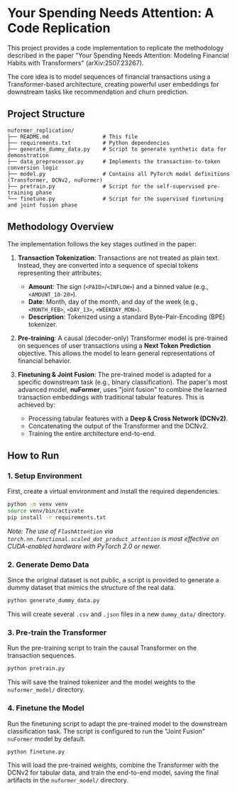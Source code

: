 # Your Spending Needs Attention: A Code Replication

This project provides a code implementation to replicate the methodology described in the paper "Your Spending Needs Attention: Modeling Financial Habits with Transformers" (arXiv:2507.23267).

The core idea is to model sequences of financial transactions using a Transformer-based architecture, creating powerful user embeddings for downstream tasks like recommendation and churn prediction.

## Project Structure

```
nuformer_replication/
├── README.md                 # This file
├── requirements.txt          # Python dependencies
├── generate_dummy_data.py    # Script to generate synthetic data for demonstration
├── data_preprocessor.py      # Implements the transaction-to-token conversion logic
├── model.py                  # Contains all PyTorch model definitions (Transformer, DCNv2, nuFormer)
├── pretrain.py               # Script for the self-supervised pre-training phase
└── finetune.py               # Script for the supervised finetuning and joint fusion phase
```

## Methodology Overview

The implementation follows the key stages outlined in the paper:

1.  **Transaction Tokenization**: Transactions are not treated as plain text. Instead, they are converted into a sequence of special tokens representing their attributes:
    *   **Amount**: The sign (`<PAID>`/`<INFLOW>`) and a binned value (e.g., `<AMOUNT_10-20>`).
    *   **Date**: Month, day of the month, and day of the week (e.g., `<MONTH_FEB>`, `<DAY_13>`, `<WEEKDAY_MON>`).
    *   **Description**: Tokenized using a standard Byte-Pair-Encoding (BPE) tokenizer.

2.  **Pre-training**: A causal (decoder-only) Transformer model is pre-trained on sequences of user transactions using a **Next Token Prediction** objective. This allows the model to learn general representations of financial behavior.

3.  **Finetuning & Joint Fusion**: The pre-trained model is adapted for a specific downstream task (e.g., binary classification). The paper's most advanced model, **nuFormer**, uses "joint fusion" to combine the learned transaction embeddings with traditional tabular features. This is achieved by:
    *   Processing tabular features with a **Deep & Cross Network (DCNv2)**.
    *   Concatenating the output of the Transformer and the DCNv2.
    *   Training the entire architecture end-to-end.

## How to Run

### 1. Setup Environment

First, create a virtual environment and install the required dependencies.

```bash
python -m venv venv
source venv/bin/activate
pip install -r requirements.txt
```
*Note: The use of `FlashAttention` via `torch.nn.functional.scaled_dot_product_attention` is most effective on CUDA-enabled hardware with PyTorch 2.0 or newer.*

### 2. Generate Demo Data

Since the original dataset is not public, a script is provided to generate a dummy dataset that mimics the structure of the real data.

```bash
python generate_dummy_data.py
```
This will create several `.csv` and `.json` files in a new `dummy_data/` directory.

### 3. Pre-train the Transformer

Run the pre-training script to train the causal Transformer on the transaction sequences.

```bash
python pretrain.py
```
This will save the trained tokenizer and the model weights to the `nuformer_model/` directory.

### 4. Finetune the Model

Run the finetuning script to adapt the pre-trained model to the downstream classification task. The script is configured to run the "Joint Fusion" `nuFormer` model by default.

```bash
python finetune.py
```
This will load the pre-trained weights, combine the Transformer with the DCNv2 for tabular data, and train the end-to-end model, saving the final artifacts in the `nuformer_model/` directory.
